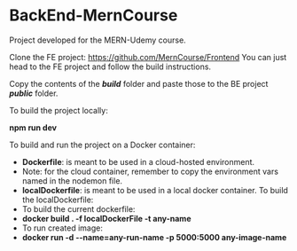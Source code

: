 <h1>BackEnd-MernCourse</h1>

Project developed for the MERN-Udemy course.

Clone the FE project: https://github.com/MernCourse/Frontend
You can just head to the FE project and follow the build instructions.

Copy the contents of the **_build_** folder and paste those to the BE project **_public_** folder.

To build the project locally:
 
  **npm run dev**

To build and run the project on a Docker container:

 - **Dockerfile**: is meant to be used in a cloud-hosted environment.
 - Note: for the cloud container, remember to copy the environment vars named in the nodemon file.
 - **localDockerfile**: is meant to be used in a local docker container.
To build the localDockerfile:
 - To build the current dockerfile:
 - **docker build . -f localDockerFile -t any-name**
 - To run created image:
 - **docker run -d --name=any-run-name -p 5000:5000 any-image-name**

